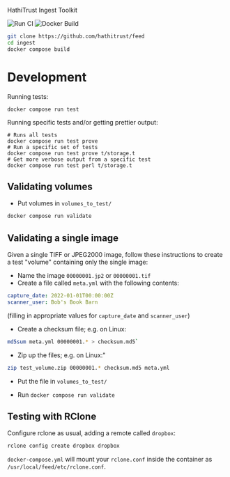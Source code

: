 HathiTrust Ingest Toolkit

![Run CI](https://github.com/hathitrust/feed/actions/workflows/ci.yml/badge.svg)
![Docker Build](https://github.com/hathitrust/feed/actions/workflows/build.yml/badge.svg)

```bash
git clone https://github.com/hathitrust/feed
cd ingest
docker compose build
```

# Development

Running tests:
```
docker compose run test
```

Running specific tests and/or getting prettier output:
```
# Runs all tests
docker compose run test prove
# Run a specific set of tests
docker compose run test prove t/storage.t
# Get more verbose output from a specific test
docker compose run test perl t/storage.t
```

## Validating volumes

* Put volumes in `volumes_to_test/`

```bash
docker compose run validate
```

## Validating a single image

Given a single TIFF or JPEG2000 image, follow these instructions to create a
test "volume" containing only the single image:

* Name the image `00000001.jp2` or `00000001.tif`
* Create a file called `meta.yml` with the following contents:

```yaml
capture_date: 2022-01-01T00:00:00Z
scanner_user: Bob's Book Barn
```

(filling in appropriate values for `capture_date` and `scanner_user`)

* Create a checksum file; e.g. on Linux:

```bash
md5sum meta.yml 00000001.* > checksum.md5`
```

* Zip up the files; e.g. on Linux:"

```bash
zip test_volume.zip 00000001.* checksum.md5 meta.yml
```

* Put the file in `volumes_to_test/`

* Run `docker compose run validate`

## Testing with RClone

Configure rclone as usual, adding a remote called `dropbox`:

```bash
rclone config create dropbox dropbox
```

`docker-compose.yml` will mount your `rclone.conf` inside the container as
`/usr/local/feed/etc/rclone.conf`.
